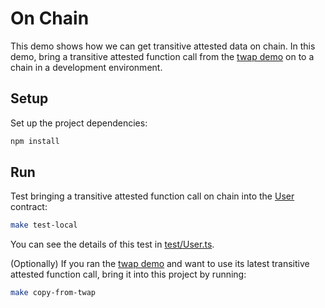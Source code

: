 # On Chain

This demo shows how we can get transitive attested data on chain. In this demo,
bring a transitive attested function call from the [twap demo](../attest_fn_call)
on to a chain in a development environment.

## Setup

Set up the project dependencies:

```bash
npm install
```

## Run

Test bringing a transitive attested function call on chain into the
[User](contracts/User.sol) contract:

```bash
make test-local
```

You can see the details of this test in [test/User.ts](test/User.ts).

(Optionally) If you ran the [twap demo](../attest_fn_call) and want to use its
latest transitive attested function call, bring it into this project by
running:

```bash
make copy-from-twap
```
